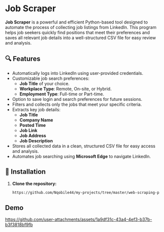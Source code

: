 # Job Scraper

**Job Scraper** is a powerful and efficient Python-based tool designed to automate the process of collecting job listings from LinkedIn. This program helps job seekers quickly find positions that meet their preferences and saves all relevant job details into a well-structured CSV file for easy review and analysis.

## 🔍 Features

- Automatically logs into LinkedIn using user-provided credentials.
- Customizable job search preferences:
  - **Job Title** of your choice.
  - **Workplace Type**: Remote, On-site, or Hybrid.
  - **Employment Type**: Full-time or Part-time.
- Option to save login and search preferences for future sessions.
- Filters and collects only the jobs that meet your specific criteria.
- Extracts key job details:
  - **Job Title**
  - **Company Name**
  - **Posted Time**
  - **Job Link**
  - **Job Address**
  - **Job Description**
- Stores all collected data in a clean, structured CSV file for easy access and analysis.
- Automates job searching using **Microsoft Edge** to navigate LinkedIn.

## 💾 Installation

1. **Clone the repository:**
   ```bash
   https://github.com/Nqobile44/my-projects/tree/master/web-scraping-projects/Job%20Scraper

## Demo



https://github.com/user-attachments/assets/1a9df31c-43a4-4ef3-b37b-b3f3818bf9fb



